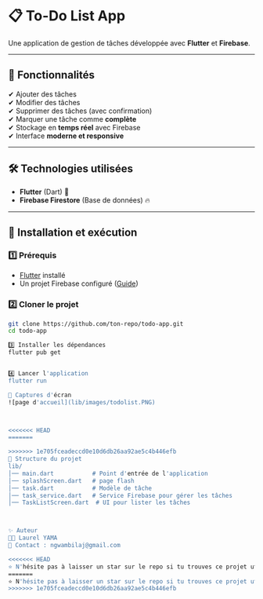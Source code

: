 # 📋 To-Do List App

Une application de gestion de tâches développée avec **Flutter** et **Firebase**.

---

## 🚀 Fonctionnalités
✔ Ajouter des tâches  
✔ Modifier des tâches  
✔ Supprimer des tâches (avec confirmation)  
✔ Marquer une tâche comme **complète**  
✔ Stockage en **temps réel** avec Firebase  
✔ Interface **moderne et responsive**

---

## 🛠️ Technologies utilisées
- **Flutter** (Dart) 🦄
- **Firebase Firestore** (Base de données) 🔥

---

## 📌 Installation et exécution

### 1️⃣ Prérequis
- [Flutter](https://flutter.dev/docs/get-started/install) installé
- Un projet Firebase configuré ([Guide](https://firebase.flutter.dev/docs/overview/))

### 2️⃣ Cloner le projet
```sh
git clone https://github.com/ton-repo/todo-app.git
cd todo-app

3️⃣ Installer les dépendances
flutter pub get


4️⃣ Lancer l'application
flutter run

📸 Captures d'écran
![page d'accueil](lib/images/todolist.PNG)



<<<<<<< HEAD
=======

>>>>>>> 1e705fceadeccd0e10d6db26aa92ae5c4b446efb
📜 Structure du projet
lib/
│── main.dart           # Point d'entrée de l'application
│── splashScreen.dart   # page flash
│── task.dart           # Modèle de tâche
│── task_service.dart   # Service Firebase pour gérer les tâches
│── TaskListScreen.dart  # UI pour lister les tâches



✨ Auteur
👨‍💻 Laurel YAMA
📧 Contact : ngwambilaj@gmail.com

<<<<<<< HEAD
⭐ N'hésite pas à laisser un star sur le repo si tu trouves ce projet utile ! 🚀
=======
⭐ N'hésite pas à laisser un star sur le repo si tu trouves ce projet utile ! 🚀
>>>>>>> 1e705fceadeccd0e10d6db26aa92ae5c4b446efb
